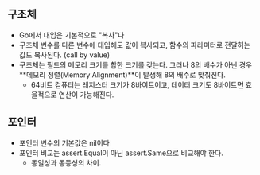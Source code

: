 ## 구조체
- Go에서 대입은 기본적으로 "복사"다
- 구조체 변수를 다른 변수에 대입해도 값이 복사되고, 함수의 파라미터로 전달하는 값도 복사된다. (call by value)
- 구조체는 필드의 메모리 크기를 합한 크기를 갖는다. 그러나 8의 배수가 아닌 경우 **메모리 정렬(Memory Alignment)**이 발생해 8의 배수로 맞춰진다.
  - 64비트 컴퓨터는 레지스터 크기가 8바이트이고, 데이터 크기도 8바이트면 효율적으로 연산이 가능해진다.
  
## 포인터
- 포인터 변수의 기본값은 nil이다
- 포인터 비교는 assert.Equal이 아닌 assert.Same으로 비교해야 한다.
  - 동일성과 동등성의 차이.